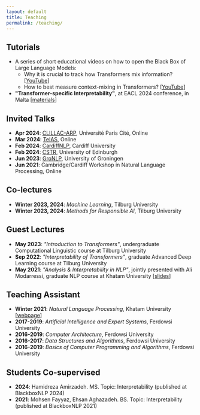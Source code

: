 ```yaml
---
layout: default
title: Teaching
permalink: /teaching/
---
```



## Tutorials
* A series of short educational videos on how to open the Black Box of Large Language Models:
    * Why it is crucial to track how Transformers mix information? [[YouTube](https://youtu.be/8Nj1xiV-hA0?si=mPvH9Pmt4HRvUyzF)]
    * How to best measure context-mixing in Transformers? [[YouTube](https://youtu.be/JPOBPY-ndfk?si=vQ2JdME8oo_6iFCU)]
* __"Transformer-specific Interpretability"__, at EACL 2024 conference, in Malta [[materials](https://github.com/interpretingdl/eacl2024_transformer_interpretability_tutorial)]


## Invited Talks
* __Apr 2024__: [CLILLAC-ARP](https://clillac-arp.u-paris.fr/%C3%A9v%C3%A8nement/whisper/), Université Paris Cité, Online
* __Mar 2024__: [TeIAS](https://teias.institute/mohebbi-talk202403/), Online
* __Feb 2024__: [CardiffNLP](https://cardiffnlp.github.io/), Cardiff University
* __Feb 2024__: [CSTR](https://www.cstr.ed.ac.uk/), University of Edinburgh
* __Jun 2023__: [GroNLP](https://www.rug.nl/research/clcg/research/cl/), University of Groningen
* __Jun 2021__: Cambridge/Cardiff Workshop in Natural Language Processing, Online


## Co-lectures
* __Winter 2023, 2024__: _Machine Learning_, Tilburg University
* __Winter 2023, 2024__: _Methods for Responsible AI_, Tilburg University


## Guest Lectures
* __May 2023__: _"Introduction to Transformers"_, undergraduate Computational Linguistic course at Tilburg University
* __Sep 2022__: _"Interpretability of Transformers"_, graduate Advanced Deep Learning course at Tilburg University
* __May 2021__: _"Analysis & Interpretability in NLP"_, jointly presented with Ali Modarressi, graduate NLP course at Khatam University [[slides](https://drive.google.com/file/d/1cAzlIlbuVAFZXz3gaFGBTRZwjq-_V2lb/view?usp=sharing)\]


## Teaching Assistant
* __Winter 2021__: _Natural Language Processing_, Khatam University [[webpage](https://teias-courses.github.io/nlp99/)]
* __2017-2019__: _Artificial Intelligence and Expert Systems_, Ferdowsi University
* __2016-2019__: _Computer Architecture_, Ferdowsi University
* __2016-2017__: _Data Structures and Algorithms_, Ferdowsi University
* __2016-2019__: _Basics of Computer Programming and Algorithms_, Ferdowsi University

## Students Co-supervised
* __2024__: Hamidreza Amirzadeh. MS. Topic: Interpretability (published at BlackboxNLP 2024)
* __2021__: Mohsen Fayyaz, Ehsan Aghazadeh. BS. Topic: Interpretability (published at BlackboxNLP 2021)
